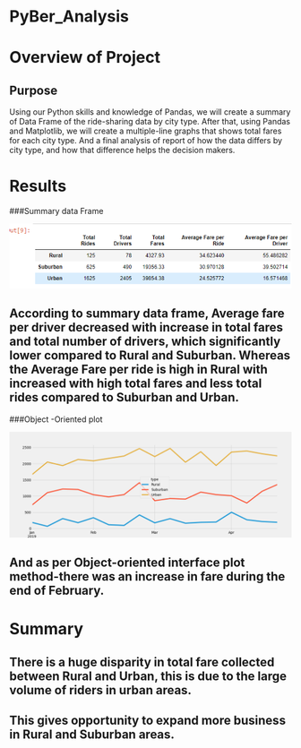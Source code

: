 # PyBer_Analysis
# Overview of Project
## Purpose
Using our Python skills and knowledge of Pandas, we will create a summary of Data Frame of the ride-sharing data by city type. After that, using Pandas and Matplotlib, we will create a multiple-line graphs that shows total fares for each city type. And a final analysis of report of how the data differs by city type, and how that difference helps the decision makers.
# Results
   ###Summary data Frame 
   
   ![Summary_Dataframe.png](analysis/Summary_Dataframe.png)
  

## According to summary data frame, Average fare per driver decreased with increase in total fares and total number of drivers, which significantly lower compared to Rural and Suburban. Whereas the Average Fare per ride is high in Rural with increased with high total fares and less total rides compared to Suburban and Urban.

 ###Object -Oriented plot
 
 ![PyBer_fare_summary.png](analysis/PyBer_fare_summary.png)




## And as per Object-oriented interface plot method-there was an increase in fare during the end of February.

# Summary

## There is a huge disparity in total fare collected between Rural and Urban, this is due to the large volume of riders in urban areas. 

## This gives opportunity to expand more business in Rural and Suburban areas.


